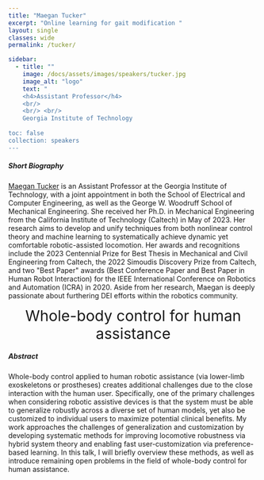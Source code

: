 ```yaml
---
title: "Maegan Tucker"
excerpt: "Online learning for gait modification "
layout: single 
classes: wide
permalink: /tucker/

sidebar:
  - title: ""
    image: /docs/assets/images/speakers/tucker.jpg 
    image_alt: "logo"
    text: "
    <h4>Assistant Professor</h4> 
    <br/>
    <br/> <br/>
    Georgia Institute of Technology
  
toc: false 
collection: speakers
---
```


##### Short Biography 

[Maegan Tucker](https://maegantucker.com/) is an Assistant Professor at the Georgia Institute of Technology, with a joint appointment in both the School of Electrical and Computer Engineering, as well as the George W. Woodruff School of Mechanical Engineering. She received her Ph.D. in Mechanical Engineering from the California Institute of Technology (Caltech) in May of 2023. Her research aims to develop and unify techniques from both nonlinear control theory and machine learning to systematically achieve dynamic yet comfortable robotic-assisted locomotion. Her awards and recognitions include the 2023 Centennial Prize for Best Thesis in Mechanical and Civil Engineering from Caltech, the 2022 Simoudis Discovery Prize from Caltech, and two "Best Paper" awards (Best Conference Paper and Best Paper in Human Robot Interaction) for the IEEE International Conference on Robotics and Automation (ICRA) in 2020. Aside from her research, Maegan is deeply passionate about furthering DEI efforts within the robotics community.

 

<center style="font-size:30px">
Whole-body control for human assistance
</center>

##### Abstract

Whole-body control applied to human robotic assistance (via lower-limb exoskeletons or prostheses) creates additional challenges due to the close interaction with the human user. Specifically, one of the primary challenges when considering robotic assistive devices is that the system must be able to generalize robustly across a diverse set of human models, yet also be customized to individual users to maximize potential clinical benefits. My work approaches the challenges of generalization and customization by developing systematic methods for improving locomotive robustness via hybrid system theory and enabling fast user-customization via preference-based learning. In this talk, I will briefly overview these methods, as well as introduce remaining open problems in the field of whole-body control for human assistance. 


